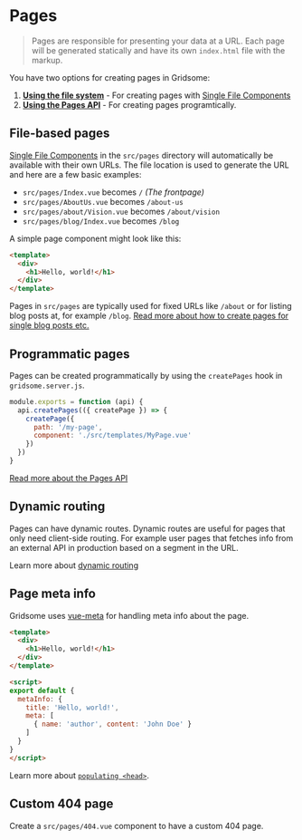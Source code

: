 # Pages

> Pages are responsible for presenting your data at a URL. Each page will be generated statically and have its own `index.html` file with the markup.

You have two options for creating pages in Gridsome:

1. **[Using the file system](#file-based-pages)** - For creating pages with [Single File Components](https://vuejs.org/v2/guide/single-file-components.html)
1. **[Using the Pages API](#programmatic-pages)** - For creating pages programtically.

## File-based pages

[Single File Components](https://vuejs.org/v2/guide/single-file-components.html) in the `src/pages` directory will automatically be available with their own URLs. The file location is used to generate the URL and here are a few basic examples:

- `src/pages/Index.vue` becomes `/` *(The frontpage)*
- `src/pages/AboutUs.vue` becomes `/about-us`
- `src/pages/about/Vision.vue` becomes `/about/vision`
- `src/pages/blog/Index.vue` becomes `/blog`

A simple page component might look like this:

```html
<template>
  <div>
    <h1>Hello, world!</h1>
  </div>
</template>
```

Pages in `src/pages` are typically used for fixed URLs like `/about` or for listing blog posts at, for example `/blog`. [Read more about how to create pages for single blog posts etc.](/docs/collections)

## Programmatic pages

Pages can be created programmatically by using the `createPages` hook in `gridsome.server.js`.

```js
module.exports = function (api) {
  api.createPages(({ createPage }) => {
    createPage({
      path: '/my-page',
      component: './src/templates/MyPage.vue'
    })
  })
}
```

[Read more about the Pages API](/docs/pages-api)

## Dynamic routing

Pages can have dynamic routes. Dynamic routes are useful for pages that only need client-side routing. For example user pages that fetches info from an external API in production based on a segment in the URL.

Learn more about [dynamic routing](/docs/dynamic-routing)

## Page meta info

Gridsome uses [vue-meta](https://vue-meta.nuxtjs.org/) for handling meta info about the page.

```html
<template>
  <div>
    <h1>Hello, world!</h1>
  </div>
</template>

<script>
export default {
  metaInfo: {
    title: 'Hello, world!',
    meta: [
      { name: 'author', content: 'John Doe' }
    ]
  }
}
</script>
```

Learn more about [`populating <head>`](/docs/head).

## Custom 404 page

Create a `src/pages/404.vue` component to have a custom 404 page.
